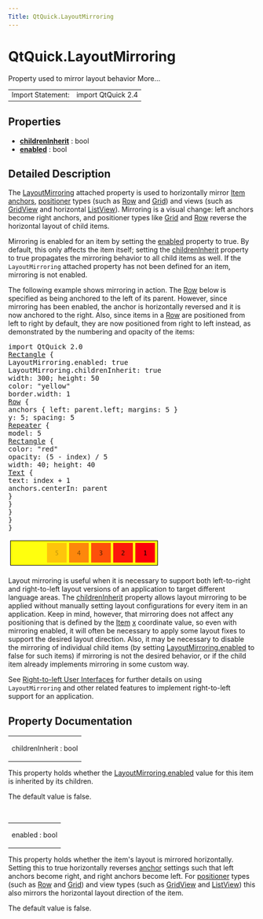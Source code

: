 ```yaml
---
Title: QtQuick.LayoutMirroring
---
```


# QtQuick.LayoutMirroring

<span class="subtitle"></span>
<!-- $$$LayoutMirroring-brief -->
<p>Property used to mirror layout behavior More...</p>
<!-- @@@LayoutMirroring -->
<table class="alignedsummary">
<tr><td class="memItemLeft rightAlign topAlign"> Import Statement:</td><td class="memItemRight bottomAlign"> import QtQuick 2.4</td></tr></table><ul>
</ul>
<h2 id="properties">Properties</h2>
<ul>
<li class="fn"><b><b><a href="#childrenInherit-prop">childrenInherit</a></b></b> : bool</li>
<li class="fn"><b><b><a href="#enabled-prop">enabled</a></b></b> : bool</li>
</ul>
<!-- $$$LayoutMirroring-description -->
<h2 id="details">Detailed Description</h2>
</p>
<p>The <a href="index.html">LayoutMirroring</a> attached property is used to horizontally mirror <a href="QtQuick.qtquick-positioning-anchors.md#anchor-layout">Item anchors</a>, <a href="QtQuick.qtquick-positioning-layouts.md">positioner</a> types (such as <a href="QtQuick.qtquick-positioning-layouts.md#row">Row</a> and <a href="QtQuick.qtquick-positioning-layouts.md#grid">Grid</a>) and views (such as <a href="https://developer.ubuntu.comapps/qml/sdk-15.04.6/QtQuick.draganddrop/#gridview">GridView</a> and horizontal <a href="QtQuick.ListView.md">ListView</a>). Mirroring is a visual change: left anchors become right anchors, and positioner types like <a href="QtQuick.qtquick-positioning-layouts.md#grid">Grid</a> and <a href="QtQuick.qtquick-positioning-layouts.md#row">Row</a> reverse the horizontal layout of child items.</p>
<p>Mirroring is enabled for an item by setting the <a href="#enabled-prop">enabled</a> property to true. By default, this only affects the item itself; setting the <a href="#childrenInherit-prop">childrenInherit</a> property to true propagates the mirroring behavior to all child items as well. If the <code>LayoutMirroring</code> attached property has not been defined for an item, mirroring is not enabled.</p>
<p>The following example shows mirroring in action. The <a href="QtQuick.qtquick-positioning-layouts.md#row">Row</a> below is specified as being anchored to the left of its parent. However, since mirroring has been enabled, the anchor is horizontally reversed and it is now anchored to the right. Also, since items in a <a href="QtQuick.qtquick-positioning-layouts.md#row">Row</a> are positioned from left to right by default, they are now positioned from right to left instead, as demonstrated by the numbering and opacity of the items:</p>
<pre class="qml">import QtQuick 2.0
<span class="type"><a href="QtQuick.Rectangle.md">Rectangle</a></span> {
<span class="name">LayoutMirroring</span>.enabled: <span class="number">true</span>
<span class="name">LayoutMirroring</span>.childrenInherit: <span class="number">true</span>
<span class="name">width</span>: <span class="number">300</span>; <span class="name">height</span>: <span class="number">50</span>
<span class="name">color</span>: <span class="string">&quot;yellow&quot;</span>
<span class="name">border</span>.width: <span class="number">1</span>
<span class="type"><a href="QtQuick.Row.md">Row</a></span> {
<span class="type">anchors</span> { <span class="name">left</span>: <span class="name">parent</span>.<span class="name">left</span>; <span class="name">margins</span>: <span class="number">5</span> }
<span class="name">y</span>: <span class="number">5</span>; <span class="name">spacing</span>: <span class="number">5</span>
<span class="type"><a href="QtQuick.Repeater.md">Repeater</a></span> {
<span class="name">model</span>: <span class="number">5</span>
<span class="type"><a href="QtQuick.Rectangle.md">Rectangle</a></span> {
<span class="name">color</span>: <span class="string">&quot;red&quot;</span>
<span class="name">opacity</span>: (<span class="number">5</span> <span class="operator">-</span> <span class="name">index</span>) <span class="operator">/</span> <span class="number">5</span>
<span class="name">width</span>: <span class="number">40</span>; <span class="name">height</span>: <span class="number">40</span>
<span class="type"><a href="QtQuick.Text.md">Text</a></span> {
<span class="name">text</span>: <span class="name">index</span> <span class="operator">+</span> <span class="number">1</span>
<span class="name">anchors</span>.centerIn: <span class="name">parent</span>
}
}
}
}
}</pre>
<p class="centerAlign"><img src="../../../media/layoutmirroring.png" alt="" /></p><p>Layout mirroring is useful when it is necessary to support both left-to-right and right-to-left layout versions of an application to target different language areas. The <a href="#childrenInherit-prop">childrenInherit</a> property allows layout mirroring to be applied without manually setting layout configurations for every item in an application. Keep in mind, however, that mirroring does not affect any positioning that is defined by the <a href="QtQuick.Item.md">Item</a> <a href="QtQuick.Item.md#x-prop">x</a> coordinate value, so even with mirroring enabled, it will often be necessary to apply some layout fixes to support the desired layout direction. Also, it may be necessary to disable the mirroring of individual child items (by setting <a href="#enabled-prop">LayoutMirroring.enabled</a> to false for such items) if mirroring is not the desired behavior, or if the child item already implements mirroring in some custom way.</p>
<p>See <a href="QtQuick.qtquick-positioning-righttoleft.md">Right-to-left User Interfaces</a> for further details on using <code>LayoutMirroring</code> and other related features to implement right-to-left support for an application.</p>
<!-- @@@LayoutMirroring -->
<h2>Property Documentation</h2>
<!-- $$$childrenInherit -->
<table class="qmlname"><tr valign="top" id="childrenInherit-prop"><td class="tblQmlPropNode"><p><span class="name">childrenInherit</span> : <span class="type">bool</span></p></td></tr></table><p>This property holds whether the <a href="#enabled-prop">LayoutMirroring.enabled</a> value for this item is inherited by its children.</p>
<p>The default value is false.</p>
<!-- @@@childrenInherit -->
<br/>
<!-- $$$enabled -->
<table class="qmlname"><tr valign="top" id="enabled-prop"><td class="tblQmlPropNode"><p><span class="name">enabled</span> : <span class="type">bool</span></p></td></tr></table><p>This property holds whether the item's layout is mirrored horizontally. Setting this to true horizontally reverses <a href="QtQuick.qtquick-positioning-anchors.md#anchor-layout">anchor</a> settings such that left anchors become right, and right anchors become left. For <a href="QtQuick.qtquick-positioning-layouts.md">positioner</a> types (such as <a href="QtQuick.qtquick-positioning-layouts.md#row">Row</a> and <a href="QtQuick.qtquick-positioning-layouts.md#grid">Grid</a>) and view types (such as <a href="https://developer.ubuntu.comapps/qml/sdk-15.04.6/QtQuick.draganddrop/#gridview">GridView</a> and <a href="QtQuick.ListView.md">ListView</a>) this also mirrors the horizontal layout direction of the item.</p>
<p>The default value is false.</p>
<!-- @@@enabled -->
<br/>
